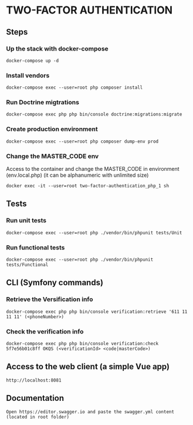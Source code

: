 # TWO-FACTOR AUTHENTICATION

## Steps

### Up the stack with docker-compose
```
docker-compose up -d
```

### Install vendors
```
docker-compose exec --user=root php composer install
```

### Run Doctrine migtrations

```
docker-compose exec php php bin/console doctrine:migrations:migrate
```

### Create production environment

```
docker-compose exec --user=root php composer dump-env prod
```

### Change the MASTER_CODE env

Access to the container and change the MASTER_CODE in environment (env.local.php) (it can be alphanumeric with unlimited size)

```
docker exec -it --user=root two-factor-authentication_php_1 sh
```

## Tests

### Run unit tests

```
docker-compose exec --user=root php ./vendor/bin/phpunit tests/Unit
```

### Run functional tests

```
docker-compose exec --user=root php ./vendor/bin/phpunit tests/Functional
```
## CLI (Symfony commands)

###  Retrieve the Versification info

```
docker-compose exec php php bin/console verification:retrieve '611 11 11 11' (<phoneNumber>)
```

### Check the verification info

```
docker-compose exec php php bin/console verification:check 5f7e56b01c8ff OKQS (<verificationId> <code|masterCode>)
```

## Access to the web client (a simple Vue app)

```
http://localhost:8081
```

## Documentation

```
Open https://editor.swagger.io and paste the swagger.yml content (located in root folder)
```
